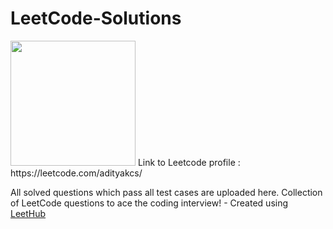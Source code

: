 # LeetCode-Solutions
<img src="https://www.terrylu.tech/2021/05/22/leetcode/cover.png" height=200>
Link to Leetcode profile : https://leetcode.com/adityakcs/

All solved questions which pass all test cases are uploaded here. 
Collection of LeetCode questions to ace the coding interview! - Created using [LeetHub](https://github.com/QasimWani/LeetHub)
